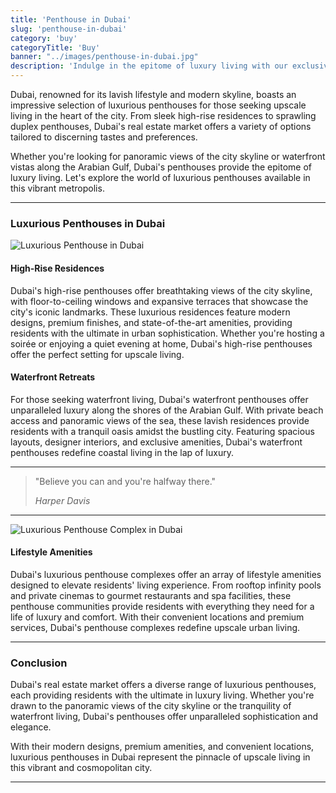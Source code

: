 ```yaml
---
title: 'Penthouse in Dubai'
slug: 'penthouse-in-dubai'
category: 'buy'
categoryTitle: 'Buy'
banner: "../images/penthouse-in-dubai.jpg"
description: 'Indulge in the epitome of luxury living with our exclusive penthouses in Dubai'
---
```


Dubai, renowned for its lavish lifestyle and modern skyline, boasts an impressive selection of luxurious penthouses for those seeking upscale living in the heart of the city. From sleek high-rise residences to sprawling duplex penthouses, Dubai's real estate market offers a variety of options tailored to discerning tastes and preferences.

Whether you're looking for panoramic views of the city skyline or waterfront vistas along the Arabian Gulf, Dubai's penthouses provide the epitome of luxury living. Let's explore the world of luxurious penthouses available in this vibrant metropolis.

---

### Luxurious Penthouses in Dubai

![Luxurious Penthouse in Dubai](https://images.pexels.com/photos/804915/pexels-photo-804915.jpeg?auto=compress&cs=tinysrgb&w=1260&h=750&dpr=1)

#### High-Rise Residences

Dubai's high-rise penthouses offer breathtaking views of the city skyline, with floor-to-ceiling windows and expansive terraces that showcase the city's iconic landmarks. These luxurious residences feature modern designs, premium finishes, and state-of-the-art amenities, providing residents with the ultimate in urban sophistication. Whether you're hosting a soirée or enjoying a quiet evening at home, Dubai's high-rise penthouses offer the perfect setting for upscale living.

#### Waterfront Retreats

For those seeking waterfront living, Dubai's waterfront penthouses offer unparalleled luxury along the shores of the Arabian Gulf. With private beach access and panoramic views of the sea, these lavish residences provide residents with a tranquil oasis amidst the bustling city. Featuring spacious layouts, designer interiors, and exclusive amenities, Dubai's waterfront penthouses redefine coastal living in the lap of luxury.

---

> "Believe you can and you're halfway there."
>
> *Harper Davis*

---

![Luxurious Penthouse Complex in Dubai](https://images.pexels.com/photos/91628/pexels-photo-91628.jpeg?auto=compress&cs=tinysrgb&w=1260&h=750&dpr=1)

#### Lifestyle Amenities

Dubai's luxurious penthouse complexes offer an array of lifestyle amenities designed to elevate residents' living experience. From rooftop infinity pools and private cinemas to gourmet restaurants and spa facilities, these penthouse communities provide residents with everything they need for a life of luxury and comfort. With their convenient locations and premium services, Dubai's penthouse complexes redefine upscale urban living.

---

### Conclusion

Dubai's real estate market offers a diverse range of luxurious penthouses, each providing residents with the ultimate in luxury living. Whether you're drawn to the panoramic views of the city skyline or the tranquility of waterfront living, Dubai's penthouses offer unparalleled sophistication and elegance.

With their modern designs, premium amenities, and convenient locations, luxurious penthouses in Dubai represent the pinnacle of upscale living in this vibrant and cosmopolitan city.

---
